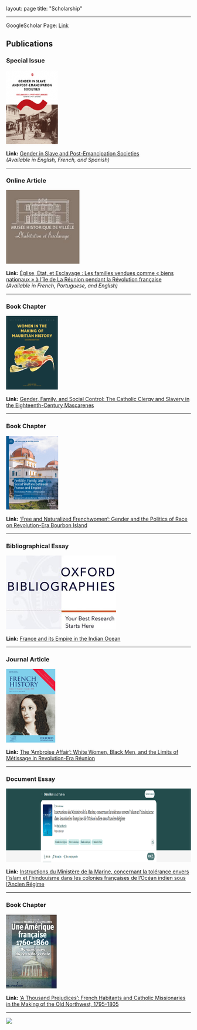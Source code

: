 layout: page
title: "Scholarship"

---

GoogleScholar Page: [Link](https://scholar.google.com/citations?user=8jtmeYUAAAAJ&hl=en)

## Publications


### Special Issue
<img src="pub0.png" alt="pub0" style="height: 200px;">

**Link:** [Gender in Slave and Post-Emancipation Societies](https://doi.org/10.4000/11oa3)  
*(Available in English, French, and Spanish)*

---
### Online Article
<img src="pub1.png" alt="pub1" style="height: 200px;">

**Link:** [Église, État, et Esclavage : Les familles vendues comme « biens nationaux » à l’île de La Réunion pendant la Révolution française](https://www.portail-esclavage-reunion.fr/documentaires/l-esclavage/leglise-et-lesclavage/eglise-etat-et-esclavage-les-familles-vendues-comme-biens-nationaux-a-lile-de-la-reunion-pendant-la-revolution-francaise/)  
*(Available in French, Portuguese, and English)*

---
### Book Chapter
<img src="pub2.png" alt="pub2" style="height: 200px;">

**Link:** [Gender, Family, and Social Control: The Catholic Clergy and Slavery in the Eighteenth-Century Mascarenes](https://drive.google.com/file/d/1wrS2phtMkgjha5g6sPnsUbgIQzGT8S3Z/view?usp=sharing)

---
### Book Chapter
<img src="pub3.png" alt="pub3" style="height: 200px;">

**Link:** [‘Free and Naturalized Frenchwomen’: Gender and the Politics of Race on Revolution-Era Bourbon Island](https://drive.google.com/file/d/1ro_OSNdbyXvhlbsgDIOxa0Bu_vPYurnD/view?usp=sharing)

---
### Bibliographical Essay
<img src="pub4.png" alt="pub4" style="height: 200px;">

**Link:** [France and its Empire in the Indian Ocean](https://drive.google.com/file/d/1E-aXR8FHurDIJGhWrcERDPEunQA0EhkR/view?usp=sharing)

---
### Journal Article
<img src="pub5.png" alt="pub5" style="height: 200px;">

**Link:** [The ‘Ambroise Affair’: White Women, Black Men, and the Limits of Métissage in Revolution-Era Réunion](https://drive.google.com/file/d/13HDaWQDQkAgnthVORFdYn4tqqhlsAguF/view?usp=sharing)

---
### Document Essay
<img src="pub6.png" alt="pub6" style="height: 200px;">

**Link:** [Instructions du Ministère de la Marine, concernant la tolérance envers l’islam et l’hindouisme dans les colonies françaises de l’Océan indien sous l’Ancien Régime](https://www.cairn.info/revue-outre-mers-2015-2-page-285.htm)

---
### Book Chapter
<img src="pub7.png" alt="pub7" style="height: 200px;">

**Link:** [‘A Thousand Prejudices’: French Habitants and Catholic Missionaries in the Making of the Old Northwest, 1795-1805](https://drive.google.com/file/d/11tlLSyZsk0CGviQG3r8ItdsuyUudYvXS/view?usp=sharing)

---


<img src="/montstmichel.gif" style="height: 200px;">
